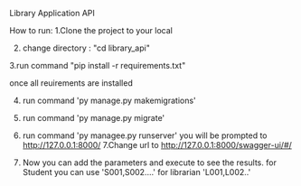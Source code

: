 Library Application API

How to run:
1.Clone the project to your local 

2. change directory : "cd library_api"
   
3.run command "pip install -r requirements.txt"

once all reuirements are installed 

4. run command 'py manage.py makemigrations'
  
5. run command 'py manage.py migrate'
6. run command 'py managee.py runserver'
you will be prompted to http://127.0.0.1:8000/
7.Change url to http://127.0.0.1:8000/swagger-ui/#/
8. Now you can add the parameters and execute to see the results.
for Student you can use 'S001,S002....' 
for librarian 'L001,L002..'
